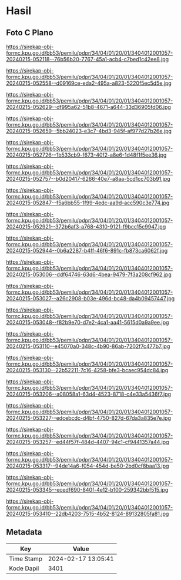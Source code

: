 # Hasil

## Foto C Plano

https://sirekap-obj-formc.kpu.go.id/bb53/pemilu/pdpr/34/04/01/20/01/3404012001057-20240215-052118--76b56b20-7767-45a1-acb4-c7bed1c42ee8.jpg

https://sirekap-obj-formc.kpu.go.id/bb53/pemilu/pdpr/34/04/01/20/01/3404012001057-20240215-052558--d09169ce-eda2-495a-a823-5220f5ec5d5e.jpg

https://sirekap-obj-formc.kpu.go.id/bb53/pemilu/pdpr/34/04/01/20/01/3404012001057-20240215-052629--df995a62-51b8-4671-a644-33d36905fd06.jpg

https://sirekap-obj-formc.kpu.go.id/bb53/pemilu/pdpr/34/04/01/20/01/3404012001057-20240215-052659--5bb24023-e3c7-4bd3-945f-af977d27b26e.jpg

https://sirekap-obj-formc.kpu.go.id/bb53/pemilu/pdpr/34/04/01/20/01/3404012001057-20240215-052726--1b533cb9-f673-40f2-a8e6-1d48f1f5ee36.jpg

https://sirekap-obj-formc.kpu.go.id/bb53/pemilu/pdpr/34/04/01/20/01/3404012001057-20240215-052757--b0d20417-6266-40e7-a8aa-5cd1cc703b91.jpg

https://sirekap-obj-formc.kpu.go.id/bb53/pemilu/pdpr/34/04/01/20/01/3404012001057-20240215-052847--f5a6bb55-1f99-4edc-aa9d-acc590c3e774.jpg

https://sirekap-obj-formc.kpu.go.id/bb53/pemilu/pdpr/34/04/01/20/01/3404012001057-20240215-052921--372b6af3-a768-4310-9121-f9bcc15c9947.jpg

https://sirekap-obj-formc.kpu.go.id/bb53/pemilu/pdpr/34/04/01/20/01/3404012001057-20240215-052944--0b6a2287-b4ff-46f6-891c-fb873ca6062f.jpg

https://sirekap-obj-formc.kpu.go.id/bb53/pemilu/pdpr/34/04/01/20/01/3404012001057-20240215-053006--ddf64746-63d6-4bea-9479-7f3a208cf962.jpg

https://sirekap-obj-formc.kpu.go.id/bb53/pemilu/pdpr/34/04/01/20/01/3404012001057-20240215-053027--a26c2908-b03e-496d-bc48-da4b09457447.jpg

https://sirekap-obj-formc.kpu.go.id/bb53/pemilu/pdpr/34/04/01/20/01/3404012001057-20240215-053048--f82b9e70-d7e2-4ca1-aa41-5615d0a9a9ee.jpg

https://sirekap-obj-formc.kpu.go.id/bb53/pemilu/pdpr/34/04/01/20/01/3404012001057-20240215-053110--e45070a0-348c-4b90-86ab-7202f7c477b7.jpg

https://sirekap-obj-formc.kpu.go.id/bb53/pemilu/pdpr/34/04/01/20/01/3404012001057-20240215-053130--22b52211-7c16-4258-bfe3-bcaec954dc84.jpg

https://sirekap-obj-formc.kpu.go.id/bb53/pemilu/pdpr/34/04/01/20/01/3404012001057-20240215-053206--a08058a1-63d4-4523-8718-c4e33a5436f7.jpg

https://sirekap-obj-formc.kpu.go.id/bb53/pemilu/pdpr/34/04/01/20/01/3404012001057-20240215-053227--edcebcdc-d4bf-4750-827d-67da3a835e7e.jpg

https://sirekap-obj-formc.kpu.go.id/bb53/pemilu/pdpr/34/04/01/20/01/3404012001057-20240215-053257--ed44f57f-484d-4407-94c1-cf9441357a44.jpg

https://sirekap-obj-formc.kpu.go.id/bb53/pemilu/pdpr/34/04/01/20/01/3404012001057-20240215-053317--94de14a6-f054-454d-be50-2bd0cf8baa13.jpg

https://sirekap-obj-formc.kpu.go.id/bb53/pemilu/pdpr/34/04/01/20/01/3404012001057-20240215-053345--ecedf690-840f-4e12-b100-259342bbf515.jpg

https://sirekap-obj-formc.kpu.go.id/bb53/pemilu/pdpr/34/04/01/20/01/3404012001057-20240215-053410--22db4203-7515-4b52-8124-89132805fa81.jpg


## Metadata

| Key        | Value               |
| ---------- | ------------------- |
| Time Stamp | 2024-02-17 13:05:41 |
| Kode Dapil | 3401                |



